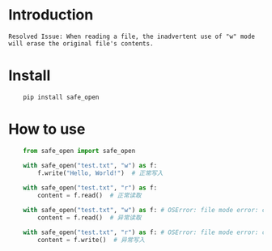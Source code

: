 
# Introduction
    Resolved Issue: When reading a file, the inadvertent use of "w" mode will erase the original file's contents.
# Install
```Shell
    pip install safe_open
```
# How to use
```Python
    from safe_open import safe_open

    with safe_open("test.txt", "w") as f:
        f.write("Hello, World!")  # 正常写入
    
    with safe_open("test.txt", "r") as f:
        content = f.read()  # 正常读取

    with safe_open("test.txt", "w") as f: # OSError: file mode error: cannot read in write mode
        content = f.read()  # 异常读取

    with safe_open("test.txt", "r") as f: # OSError: file mode error: cannot write in read mode
        content = f.write()  # 异常写入
```